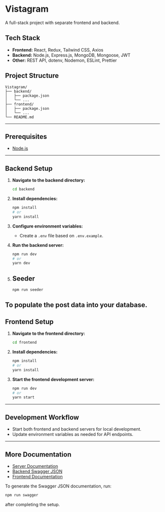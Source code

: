# Vistagram
A full-stack project with separate frontend and backend.

## Tech Stack

- **Frontend:** React, Redux, Tailwind CSS, Axios
- **Backend:** Node.js, Express.js, MongoDB, Mongoose, JWT
- **Other:** REST API, dotenv, Nodemon, ESLint, Prettier

## Project Structure

```
Vistagram/
├── backend/
│   ├── package.json
│   └── ...
├── frontend/
│   ├── package.json
│   └── ...
└── README.md
```

---

## Prerequisites

- [Node.js](https://nodejs.org/)

---

## Backend Setup

1. **Navigate to the backend directory:**
    ```bash
    cd backend
    ```

2. **Install dependencies:**
    ```bash
    npm install
    # or
    yarn install
    ```

3. **Configure environment variables:**
    - Create a `.env` file based on `.env.example`.


4. **Run the backend server:**
    ```bash
    npm run dev
    # or
    yarn dev
    ```
5. ## Seeder
    ```bash
    npm run seeder
    ```
To populate the post data into your database.
---

## Frontend Setup

1. **Navigate to the frontend directory:**
    ```bash
    cd frontend
    ```

2. **Install dependencies:**
    ```bash
    npm install
    # or
    yarn install
    ```

3. **Start the frontend development server:**
    ```bash
    npm run dev
    # or
    yarn start
    ```

---

## Development Workflow

- Start both frontend and backend servers for local development.
- Update environment variables as needed for API endpoints.

---

## More Documentation

- [Server Documentation](server/README.md)
- [Backend Swagger JSON](server/swagger-output.json)
- [Frontend Documentation](client/README.md)

To generate the Swagger JSON documentation, run:
```bash
npm run swagger
```
after completing the setup.

